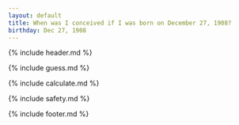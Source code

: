 ```yaml
---
layout: default
title: When was I conceived if I was born on December 27, 1908?
birthday: Dec 27, 1908
---
```


{% include header.md %}

{% include guess.md %}

{% include calculate.md %}

{% include safety.md %}

{% include footer.md %}



